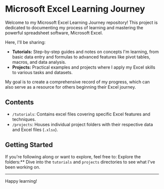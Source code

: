 # Microsoft Excel Learning Journey

Welcome to my Microsoft Excel Learning Journey repository! This project is dedicated to documenting my process of learning and mastering the powerful spreadsheet software, Microsoft Excel.

Here, I'll be sharing:

*   **Tutorials:** Step-by-step guides and notes on concepts I'm learning, from basic data entry and formulas to advanced features like pivot tables, macros, and data analysis.
*   **Projects:** Practical examples and projects where I apply my Excel skills to various tasks and datasets.

My goal is to create a comprehensive record of my progress, which can also serve as a resource for others beginning their Excel journey.

## Contents

*   `/tutorials`: Contains excel files covering specific Excel features and techniques.
*   `/projects`: Houses individual project folders with their respective data and Excel files (`.xlsx`).

## Getting Started

If you're following along or want to explore, feel free to: 
Explore the folders:** Dive into the `tutorials` and `projects` directories to see what I've been working on.

---

Happy learning!

